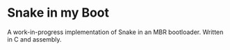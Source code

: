 # Snake in my Boot

A work-in-progress implementation of Snake in an MBR bootloader. Written in C
and assembly.
